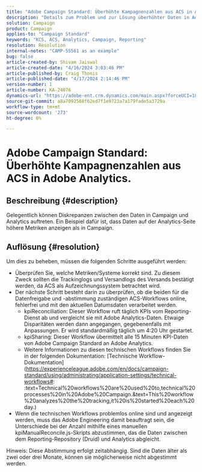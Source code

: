```yaml
---
title: "Adobe Campaign Standard: Überhöhte Kampagnenzahlen aus ACS in Adobe Analytics."
description: "Details zum Problem und zur Lösung überhöhter Daten in Adobe Analytics, die von Campaign gesendet werden."
solution: Campaign
product: Campaign
applies-to: "Campaign Standard"
keywords: "KCS, ACS, Analytics, Campaign, Reporting"
resolution: Resolution
internal-notes: "CAMP-55561 as an example"
bug: false
article-created-by: Shivam Jaiswal
article-created-date: "4/16/2024 3:03:46 PM"
article-published-by: Craig Thonis
article-published-date: "4/17/2024 2:14:46 PM"
version-number: 1
article-number: KA-24076
dynamics-url: "https://adobe-ent.crm.dynamics.com/main.aspx?forceUCI=1&pagetype=entityrecord&etn=knowledgearticle&id=c92c7783-02fc-ee11-a1fe-6045bd04ed02"
source-git-commit: a8a7092568f62ed7f1e9723a7a179fade5a3729a
workflow-type: tm+mt
source-wordcount: '273'
ht-degree: 0%

---
```


# Adobe Campaign Standard: Überhöhte Kampagnenzahlen aus ACS in Adobe Analytics.

## Beschreibung {#description}


Gelegentlich können Diskrepanzen zwischen den Daten in Campaign und Analytics auftreten. Ein Beispiel dafür ist, dass Daten auf der Analytics-Seite höhere Metriken anzeigen als in Campaign.


## Auflösung {#resolution}


Um dies zu beheben, müssen die folgenden Schritte ausgeführt werden:

- Überprüfen Sie, welche Metriken/Systeme korrekt sind. Zu diesem Zweck sollten die Trackinglogs und Versandlogs des Versands bestätigt werden, da ACS als Aufzeichnungssystem betrachtet wird.
- Der nächste Schritt besteht darin zu überprüfen, ob die beiden für die Datenfreigabe und -abstimmung zuständigen ACS-Workflows online, fehlerfrei und mit den aktuellen Datumsdaten verarbeitet werden.
   - kpiReconciliation: Dieser Workflow ruft täglich KPIs vom Reporting-Dienst ab und vergleicht sie mit Adobe Analytics-Daten. Etwaige Disparitäten werden dann angegangen, gegebenenfalls mit Anpassungen. Er wird standardmäßig täglich um 4:20 Uhr gestartet.
   - kpiSharing: Dieser Workflow übermittelt alle 15 Minuten KPI-Daten von Adobe Campaign Standard an Adobe Analytics.
   - Weitere Informationen zu diesen technischen Workflows finden Sie in der folgenden Dokumentation: [Technische Workflow-Dokumentation](https://experienceleague.adobe.com/en/docs/campaign-standard/using/administrating/application-settings/technical-workflows#: :text=Technical%20workflows%20are%20used%20to,technical%20processes%20in%20Adobe%20Campaign.&amp;text=This%20workflow%20analyzes%20the%20tracking,it%20is%20started%20each%20day.)
- Wenn die technischen Workflows problemlos online sind und angezeigt werden, muss das Adobe Engineering damit beauftragt sein, die Unterschiede bei der Anzahl mithilfe eines manuellen kpiManualReconcile.js-Skripts abzustimmen, das die Daten zwischen dem Reporting-Repository (Druid) und Analytics abgleicht.


Hinweis: Diese Abstimmung erfolgt zeitabhängig. Sind die Daten älter als zwei oder drei Monate, können sie möglicherweise nicht abgestimmt werden.

